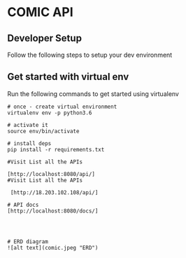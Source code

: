 COMIC API
=========================
Developer Setup
-------------------------------

Follow the following steps to setup your  dev environment

Get started with virtual env
----------------------------

Run the following commands to get started using virtualenv

``` shell
# once - create virtual environment
virtualenv env -p python3.6

# activate it
source env/bin/activate

# install deps
pip install -r requirements.txt

#Visit List all the APIs

[http://localhost:8080/api/]
#Visit List all the APIs

 [http://18.203.102.108/api/]

# API docs
[http://localhost:8080/docs/]




# ERD diagram
![alt text](comic.jpeg "ERD")



 
